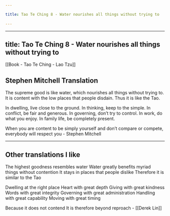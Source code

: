 ```yaml
---
title: Tao Te Ching 8 - Water nourishes all things without trying to 
---
```

---
title: Tao Te Ching 8 - Water nourishes all things without trying to
---
[[Book - Tao Te Ching - Lao Tzu]]

## Stephen Mitchell Translation
The supreme good is like water,
which nourishes all things without trying to.
It is content with the low places that people disdain.
Thus it is like the Tao.

In dwelling, live close to the ground.
In thinking, keep to the simple.
In conflict, be fair and generous.
In governing, don’t try to control.
In work, do what you enjoy.
In family life, be completely present.

When you are content to be simply yourself
and don’t compare or compete,
everybody will respect you - Stephen Mitchell

-------------
## Other translations I like
The highest goodness resembles water
Water greatly benefits myriad things without contention
It stays in places that people dislike
Therefore it is similar to the Tao

Dwelling at the right place
Heart with great depth
Giving with great kindness
Words with great integrity
Governing with great administration
Handling with great capability
Moving with great timing

Because it does not contend
It is therefore beyond reproach - [[Derek Lin]]

